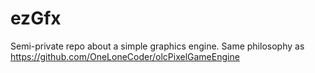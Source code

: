 # ezGfx
Semi-private repo about a simple graphics engine.
Same philosophy as https://github.com/OneLoneCoder/olcPixelGameEngine
